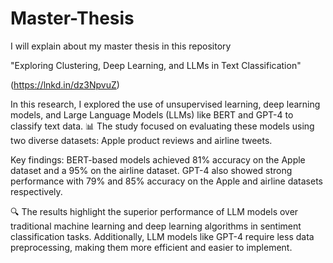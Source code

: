 # Master-Thesis
I will explain about my master thesis in this repository


"Exploring Clustering, Deep Learning, and LLMs in Text Classification" 


(https://lnkd.in/dz3NpvuZ) 

In this research, I explored the use of unsupervised learning, deep learning models, and Large Language Models (LLMs) like BERT and GPT-4 to classify text data. 📊 The study focused on evaluating these models using two diverse datasets: Apple product reviews and airline tweets.

Key findings:
BERT-based models achieved 81% accuracy on the Apple dataset and a 95% on the airline dataset.
GPT-4 also showed strong performance with 79% and 85% accuracy on the Apple and airline datasets respectively.

🔍 The results highlight the superior performance of LLM models over traditional machine learning and deep learning algorithms in sentiment classification tasks. Additionally, LLM models like GPT-4 require less data preprocessing, making them more efficient and easier to implement.

